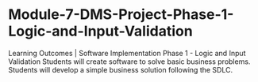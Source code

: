 # Module-7-DMS-Project-Phase-1-Logic-and-Input-Validation

Learning Outcomes | Software Implementation Phase 1 - Logic and Input Validation
Students will create software to solve basic business problems.
Students will develop a simple business solution following the SDLC.

